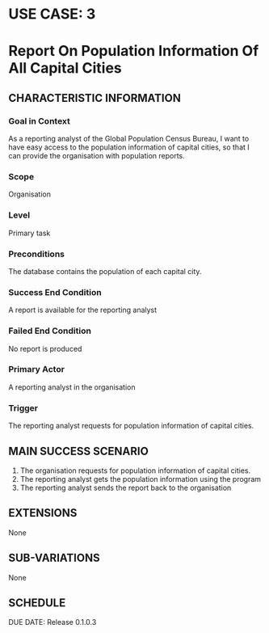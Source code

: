 # USE CASE: 3
# Report On Population Information Of All Capital Cities

## CHARACTERISTIC INFORMATION
### Goal in Context
As a reporting analyst of the Global Population Census Bureau, I want to have easy access to the population information of capital cities, so that I can provide the organisation with population reports.
### Scope
Organisation
### Level
Primary task
### Preconditions
The database contains the population of each capital city.
### Success End Condition
A report is available for the reporting analyst
### Failed End Condition
No report is produced
### Primary Actor
A reporting analyst in the organisation
### Trigger
The reporting analyst requests for population information of capital cities.

## MAIN SUCCESS SCENARIO
1. The organisation requests for population information of capital cities.
2. The reporting analyst gets the population information using the program
3. The reporting analyst sends the report back to the organisation

## EXTENSIONS
None

## SUB-VARIATIONS
None

## SCHEDULE
DUE DATE: Release 0.1.0.3
